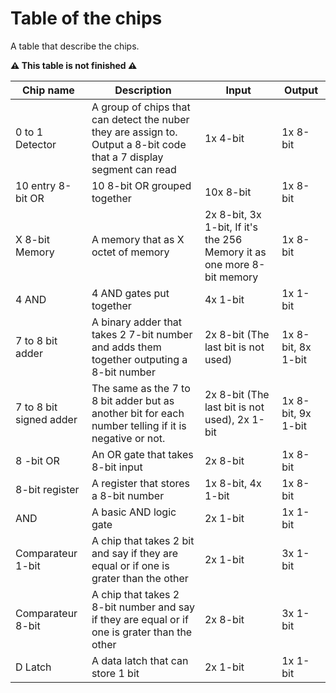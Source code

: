 # Table of the chips

A table that describe the chips.

**⚠ This table is not finished ⚠**

| Chip name | Description | Input | Output |
| ----------- | ----------- | ----------- | ----------- |
| 0 to 1 Detector | A group of chips that can detect the nuber they are assign to. Output a 8-bit code that a 7 display segment can read | 1x 4-bit | 1x 8-bit |
| 10 entry 8-bit OR | 10 8-bit OR grouped together | 10x 8-bit | 1x 8-bit |
| X 8-bit Memory | A memory that as X octet of memory | 2x 8-bit, 3x 1-bit, If it's the 256 Memory it as one more 8-bit memory | 1x 8-bit |
| 4 AND | 4 AND gates put together | 4x 1-bit | 1x 1-bit |
| 7 to 8 bit adder | A binary adder that takes 2 7-bit number and adds them together outputing a 8-bit number | 2x 8-bit (The last bit is not used) | 1x 8-bit, 8x 1-bit |
| 7 to 8 bit signed adder | The same as the 7 to 8 bit adder but as another bit for each number telling if it is negative or not. | 2x 8-bit (The last bit is not used), 2x 1-bit | 1x 8-bit, 9x 1-bit |
| 8 -bit OR | An OR gate that takes 8-bit input | 2x 8-bit | 1x 8-bit |
| 8-bit register | A register that stores a 8-bit number | 1x 8-bit, 4x 1-bit | 1x 8-bit |
| AND | A basic AND logic gate | 2x 1-bit | 1x 1-bit |
| Comparateur 1-bit | A chip that takes 2 bit and say if they are equal or if one is grater than the other | 2x 1-bit | 3x 1-bit |
| Comparateur 8-bit | A chip that takes 2 8-bit number and say if they are equal or if one is grater than the other | 2x 8-bit | 3x 1-bit |
| D Latch | A data latch that can store 1 bit | 2x 1-bit | 1x 1-bit |
